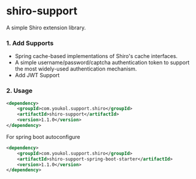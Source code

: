 # shiro-support
A simple Shiro extension library.

### 1. Add Supports
* Spring cache-based implementations of Shiro's cache interfaces.
* A simple username/password/captcha authentication token to support the most widely-used authentication mechanism.
* Add JWT Support

### 2. Usage
```xml
<dependency>
    <groupId>com.youkol.support.shiro</groupId>
    <artifactId>shiro-support</artifactId>
    <version>1.1.0</version>
</dependency>
```
For spring boot autoconfigure
```xml
<dependency>
    <groupId>com.youkol.support.shiro</groupId>
    <artifactId>shiro-support-spring-boot-starter</artifactId>
    <version>1.1.0</version>
</dependency>
```
